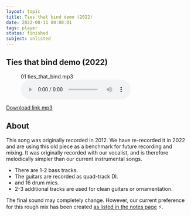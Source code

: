 ```yaml
---
layout: topic
title: Ties that bind demo (2022)
date: 2022-08-11 00:00:01
tags: player
status: finished
subject: unlisted
---
```

<!-- subject: player -->
<!-- {{ page.title }} -->
<!-- ================ -->

<!-- * TOC -->
<!-- {:toc} -->


## Ties that bind demo (2022)
<figure><figcaption>
01 ties_that_bind.mp3
</figcaption><audio controls><source src="
/media/ties_that_bind_v8.2.mp3" type="audio/mpeg">Your browser does not support the audio element.</audio></figure>

<a href="
/media/ties_that_bind_v8.2.mp3"
 download>Download link mp3</a>


## About
This song was originally recorded in 2012.
We have re-recorded it in 2022 and are using this old piece as a benchmark for future recording and mixing. 
It was originally recorded with our vocalist, and is therefore melodically simpler than our current instrumental songs.

* There are 1-2 bass tracks.
* The guitars are recorded as quad-track DI.
* and 16 drum mics.
* 2-3 additional tracks are used for clean guitars or ornamentation.

The final sound may completely change. 
However, our current preference for this rough mix has been created 
<a href="
/topic/ties-that-bind-demo-notes">
as listed in the notes page</a> ⚡.
